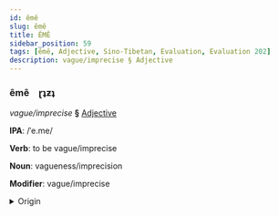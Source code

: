 ```yaml
---
id: êmê
slug: êmê
title: ÊMÊ
sidebar_position: 59
tags: [êmê, Adjective, Sino-Tibetan, Evaluation, Evaluation 202]
description: vague/imprecise § Adjective
---
```


### êmê&emsp;<span kind="abugida">ɽʇƶʇ</span>

*vague/imprecise* **§** [Adjective](../../tags/Adjective)

**IPA**: /ˈe.me/

**Verb**: to be vague/imprecise

**Noun**: vagueness/imprecision

**Modifier**: vague/imprecise

<details>
    <summary>Origin</summary>
    Wu 曖昧 e-me /e̞³³ me̞⁴⁴/<br/>
    <em>Sino-Tibetan Language Family</em>
</details>
